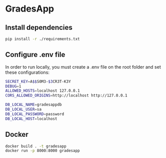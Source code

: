 # GradesApp 
## Install dependencies
```bash
pip install -r ./requirements.txt
```
## Configure .env file
In order to run locally, you must create a .env file on the root folder and set these configurations:
```bash
SECRET_KEY=A$$S0M3-$3CR3T-K3Y
DEBUG=1
ALLOWED_HOSTS=localhost 127.0.0.1 
CORS_ALLOWED_ORIGINS=http://localhost http://127.0.0.1 

DB_LOCAL_NAME=gradesappdb
DB_LOCAL_USER=sa
DB_LOCAL_PASSWORD=password
DB_LOCAL_HOST=localhost
```
## Docker
```bash
docker build . -t gradesapp
docker run -p 8000:8000 gradesapp
```
